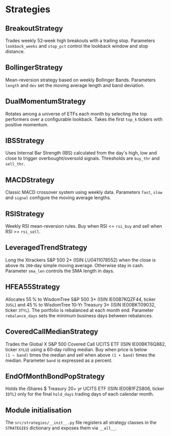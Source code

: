 # Strategies

## BreakoutStrategy
Trades weekly 52‑week high breakouts with a trailing stop. Parameters
`lookback_weeks` and `stop_pct` control the lookback window and stop distance.

## BollingerStrategy
Mean-reversion strategy based on weekly Bollinger Bands. Parameters `length` and
`dev` set the moving average length and band deviation.

## DualMomentumStrategy
Rotates among a universe of ETFs each month by selecting the top performers over
a configurable lookback. Takes the first `top_k` tickers with positive momentum.

## IBSStrategy
Uses Internal Bar Strength (IBS) calculated from the day's high, low and close
to trigger overbought/oversold signals. Thresholds are `buy_thr` and `sell_thr`.

## MACDStrategy
Classic MACD crossover system using weekly data. Parameters `fast`, `slow` and
`signal` configure the moving average lengths.

## RSIStrategy
Weekly RSI mean-reversion rules. Buy when RSI <= `rsi_buy` and sell when RSI >=
`rsi_sell`.

## LeveragedTrendStrategy
Long the Xtrackers S&P 500 2× (ISIN LU0411078552) when the close is above its
`200`‑day simple moving average. Otherwise stay in cash. Parameter `sma_len`
controls the SMA length in days.

## HFEA55Strategy
Allocates 55 % to WisdomTree S&P 500 3× (ISIN IE00B7KQZF44, ticker `3USL`) and
45 % to WisdomTree 10‑Yr Treasury 3× (ISIN IE00BKT09032, ticker `3TYL`). The
portfolio is rebalanced at each month end. Parameter `rebalance_days` sets the
minimum business days between rebalances.

## CoveredCallMedianStrategy
Trades the Global X S&P 500 Covered Call UCITS ETF (ISIN IE00BKT6Q882, ticker
`XYLU`) using a 60‑day rolling median. Buy when price is below `(1 − band)` times
 the median and sell when above `(1 + band)` times the median. Parameter `band` is
expressed as a percent.

## EndOfMonthBondPopStrategy
Holds the iShares $ Treasury 20+ yr UCITS ETF (ISIN IE00B1FZS806, ticker `IDTL`)
only for the final `hold_days` trading days of each calendar month.

## Module initialisation
The `src/strategies/__init__.py` file registers all strategy classes in the `STRATEGIES` dictionary and exposes them via `__all__`.
